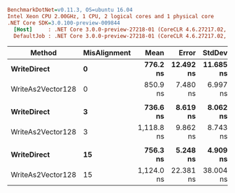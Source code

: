 ``` ini

BenchmarkDotNet=v0.11.3, OS=ubuntu 16.04
Intel Xeon CPU 2.00GHz, 1 CPU, 2 logical cores and 1 physical core
.NET Core SDK=3.0.100-preview-009844
  [Host]     : .NET Core 3.0.0-preview-27218-01 (CoreCLR 4.6.27217.02, CoreFX 4.7.18.61304), 64bit RyuJIT
  DefaultJob : .NET Core 3.0.0-preview-27218-01 (CoreCLR 4.6.27217.02, CoreFX 4.7.18.61304), 64bit RyuJIT


```
|            Method | MisAlignment |       Mean |     Error |    StdDev |     Median | Ratio | RatioSD |
|------------------ |------------- |-----------:|----------:|----------:|-----------:|------:|--------:|
|       **WriteDirect** |            **0** |   **776.2 ns** | **12.492 ns** | **11.685 ns** |   **770.7 ns** |  **1.00** |    **0.00** |
| WriteAs2Vector128 |            0 |   850.9 ns |  7.480 ns |  6.997 ns |   849.0 ns |  1.10 |    0.02 |
|                   |              |            |           |           |            |       |         |
|       **WriteDirect** |            **3** |   **736.6 ns** |  **8.619 ns** |  **8.062 ns** |   **734.6 ns** |  **1.00** |    **0.00** |
| WriteAs2Vector128 |            3 | 1,118.8 ns |  9.862 ns |  8.743 ns | 1,121.6 ns |  1.52 |    0.02 |
|                   |              |            |           |           |            |       |         |
|       **WriteDirect** |           **15** |   **756.3 ns** |  **5.248 ns** |  **4.909 ns** |   **756.3 ns** |  **1.00** |    **0.00** |
| WriteAs2Vector128 |           15 | 1,124.0 ns | 22.381 ns | 38.004 ns | 1,104.5 ns |  1.53 |    0.04 |
